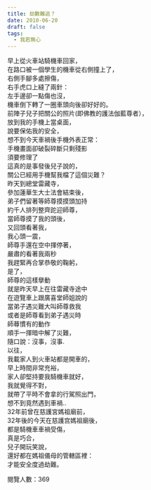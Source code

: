 ```yaml
---
title: 劫數難逃？
date: 2010-06-20
draft: false
tags:
  - 我若無心
---
```

早上從火車站騎機車回家，  
在路口被一個學生的機車從右側撞上了，  
右側手腳多處擦傷，  
右手虎口上縫了兩針：  
左手邊卻一點傷也沒，  
機車倒下轉了一圈車頭向後卻好好的。  
前陣子兒子把關公的照片(即佛教的護法伽藍尊者），  
放到我的手機上當桌面，  
說要保佑我的安全，  
想不到今天車禍後手機外表正常：  
手機畫面卻破裂碎斷只剩殘影  
須要修理了  
這真的是事發後兒子說的，  
關公已經用手機幫我檔了這個災難？  
昨天到總堂雷藏寺，  
參加蓮華生大士法會結束後，  
弟子們留著等師尊摸摸頭加持  
約千人排列整齊跎迎師尊，  
當師尊摸了我的頭後，  
又回頭看著我，  
我心頭一震，  
師尊手還在空中揮停著，  
嚴肅的看著我兩秒  
我趕緊再合掌恭敬的鞠躬，  
是了，  
師尊的這樣擧動  
就是昨天早上在往雷藏寺途中  
在遊覽車上跟廣喜堂師姐說的  
當弟子遇災難大叫師尊救我  
或者是師尊看到弟子遇災時  
師䔿慣有的動作  
順手一揮暗中解了災難，  
隨口說：沒事，沒事.  
以往，  
我載家人到火車站都是開車的，  
早上時間非常充裕，  
家人卻堅持要我騎機車就好，  
我就覺得不對，  
就帶了平時不會拿的行駕照出門，  
想不到竟然遇到車禍..  
32年前曾在慈護宮媽祖廟前，  
32年後的今天在慈護宫媽祖廟後，  
都是騎機車車禍受傷，  
真是巧合，  
兒子開玩笑說，  
還好都在媽祖儀母的管轄區裡：  
才能安全度過劫難。  


閱覽人數：369